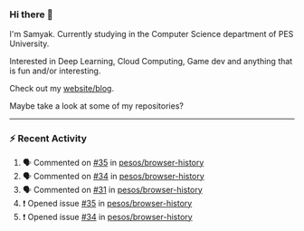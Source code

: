 ### Hi there 👋

I'm Samyak. Currently studying in the Computer Science department of PES University.

Interested in Deep Learning, Cloud Computing, Game dev and anything that is fun and/or interesting.

Check out my [website/blog](https://samyak2.github.io/).

Maybe take a look at some of my repositories?

---

### :zap: Recent Activity

<!--START_SECTION:activity-->
1. 🗣 Commented on [#35](https://github.com/pesos/browser-history/issues/35) in [pesos/browser-history](https://github.com/pesos/browser-history)
2. 🗣 Commented on [#34](https://github.com/pesos/browser-history/issues/34) in [pesos/browser-history](https://github.com/pesos/browser-history)
3. 🗣 Commented on [#31](https://github.com/pesos/browser-history/issues/31) in [pesos/browser-history](https://github.com/pesos/browser-history)
4. ❗️ Opened issue [#35](https://github.com/pesos/browser-history/issues/35) in [pesos/browser-history](https://github.com/pesos/browser-history)
5. ❗️ Opened issue [#34](https://github.com/pesos/browser-history/issues/34) in [pesos/browser-history](https://github.com/pesos/browser-history)
<!--END_SECTION:activity-->
